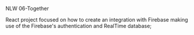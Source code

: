 NLW 06-Together

React project focused on how to create an integration with Firebase making use of the Firebase's authentication and RealTime database;